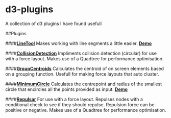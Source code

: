 d3-plugins
==========

A collection of d3 plugins I have found usefull

##Plugins

####[__LineTool__](https://github.com/stephen101/d3-plugins/tree/master/src/lineTool)
Makes working with line segments a little easier.
[__Demo__](http://bl.ocks.org/stephen101/7640188)

####[__CollisionDetection__](https://github.com/stephen101/d3-plugins/tree/master/src/collisionDetection)
Impliments collision detection (circular) for use with a force layout.  Makes use of a Quadtree for performance optimisation.

####[__GroupCentroids__](https://github.com/stephen101/d3-plugins/tree/master/src/groupCentroids)
Calculates the centroid of on screen elements based on a grouping function.  Usefull for making force layouts that auto cluster.

####[__MinimumCircle__](https://github.com/stephen101/d3-plugins/tree/master/src/minimumCircle)
Calculates the centrepoint and radius of the smallest circle that encircles all the points provided as input.
[__Demo__](http://bl.ocks.org/stephen101/7672174)

####[__Repulsar__](https://github.com/stephen101/d3-plugins/tree/master/src/repulsar)
For use with a force layout. Repulses nodes with a conditional check to see if they should repulse.  Repulsion force can be positive or negative. Makes use of a Quadtree for performance optimisation.
